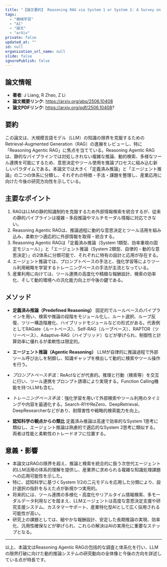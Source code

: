 ```yaml
---
title: "【論文要約】 Reasoning RAG via System 1 or System 2: A Survey on Reasoning Agentic Retrieval-Augmented Generation for Industry Challenges"
tags:
  - "機械学習"
  - "AI"
  - "論文"
  - "arXiv"
private: false
updated_at: ""
id: null
organization_url_name: null
slide: false
ignorePublish: false
---
```


## 論文情報

- **著者**: J Liang, R Zhao, Z Li
- **論文概要リンク**: https://arxiv.org/abs/2506.10408
- **論文PDFリンク**: https://arxiv.org/pdf/2506.10408?

## 要約

この論文は、大規模言語モデル（LLM）の知識の限界を克服するためのRetrieval-Augmented Generation（RAG）の進展をレビューし、特に「Reasoning Agentic RAG」に焦点を当てている。Reasoning Agentic RAGは、静的なパイプラインでは対処しきれない複雑な推論、動的検索、多様なツール連携を可能にするため、意思決定やツール使用を推論プロセスに組み込む新しいパラダイムである。本論文では大きく「定義済み推論」と「エージェント推論」の二つの体系に分類し、それぞれの特徴・手法・課題を整理し、産業応用に向けた今後の研究方向性を示している。

## 主要なポイント

1. RAGはLLMの静的知識制約を克服するため外部情報検索を統合するが、従来の静的パイプラインは複雑・多段推論やマルチモーダル情報に対応できない。
2. Reasoning Agentic RAGは、推論過程に動的な意思決定とツール活用を組み込み、柔軟かつ適応的に外部情報を取得・統合する。
3. Reasoning Agentic RAGは「定義済み推論（System 1類型、効率重視の固定モジュール）」と「エージェント推論（System 2類型、自律的・動的な意思決定）」の2体系に分類可能で、それぞれに特有の設計と応用が存在する。
4. エージェント推論では、プロンプトベースの手法と、強化学習等によりツール利用戦略を学習するトレーニングベースの手法が主流となっている。
5. 産業利用に向けては、ツール連携の高度化や精緻な報酬設計、検索の効率化、そして動的環境への汎化能力向上が今後の鍵である。


## メソッド

- **定義済み推論（Predefined Reasoning）**
固定的でルールベースのパイプラインを用い、検索や推論の段階をモジュール化し、ルート選択、ループ反復、ツリー構造階層化、ハイブリッドモジュールなどの形式がある。代表例としてRAGate（ルートベース）、Self-RAG（ループベース）、RAPTOR（ツリーベース）、Adaptive-RAG（ハイブリッド）などが挙げられ、制御性と計算効率に優れるが柔軟性は限定的。

- **エージェント推論（Agentic Reasoning）**
LLMが自律的に推論過程で外部ツール呼び出しを制御し、知識ギャップを検出して動的に検索やツール操作を行う。
- *プロンプトベース手法*：ReActなどが代表的。推理と行動（検索等）を交互に行い、ツール連携をプロンプト誘導により実現する。Function Calling機能を持つLLMも含む。
- *トレーニングベース手法*：強化学習を用いて外部検索やツール利用のタイミングや内容を最適化する。Search-R1やReZero、DeepRetrieval、DeepResearcherなどがあり、耐障害性や戦略的検索能力を向上。

- **認知科学の観点からの類比**
定義済み推論は高速で効率的なSystem 1思考に類似し、エージェント推論は熟慮的で適応的なSystem 2思考に類似する。両者は性能と柔軟性のトレードオフに位置する。

## 意義・影響

- 本論文はRAGの限界を超え、推論と検索を統合的に扱う次世代エージェント的LLM活用の体系的理解を提供し、産業界に求められる複雑な知識処理課題への応用可能性を示した。
- 特に、認知科学に基づくSystem 1/2の二元モデルを応用した分類により、設計選択の指針を与えた点が新規かつ実用的。
- 将来的には、ツール連携の多様化・高度化やリアルタイム情報検索、多モーダルデータ利用などを踏まえ、LLMエージェントは高度な意思決定支援や研究支援システム、カスタマーサポート、産業特化型AIとして広く採用される可能性が高い。
- 研究上の課題としては、細やかな報酬設計、安定した長期推論の実現、効率化、汎用性確保などが挙げられ、これらの解決はAIの実用化に重要なステップとなる。

---

以上、本論文はReasoning Agentic RAGの包括的な調査と体系化を行い、LLMの限界打破に向けた動的推論システムの研究動向の全体像と今後の方向を詳述している点が特長です。

